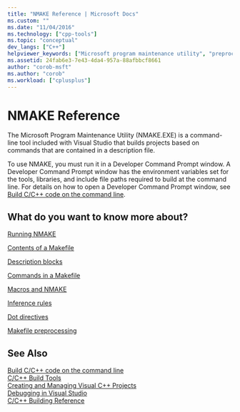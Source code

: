 ```yaml
---
title: "NMAKE Reference | Microsoft Docs"
ms.custom: ""
ms.date: "11/04/2016"
ms.technology: ["cpp-tools"]
ms.topic: "conceptual"
dev_langs: ["C++"]
helpviewer_keywords: ["Microsoft program maintenance utility", "preprocessing NMAKE", "program execution [C++]", "NMAKE program"]
ms.assetid: 24fab6e3-7e43-4da4-957a-88afbbcf8661
author: "corob-msft"
ms.author: "corob"
ms.workload: ["cplusplus"]
---
```

# NMAKE Reference
The Microsoft Program Maintenance Utility (NMAKE.EXE) is a command-line tool included with Visual Studio that builds projects based on commands that are contained in a description file.  
  
 To use NMAKE, you must run it in a Developer Command Prompt window. A Developer Command Prompt window has the environment variables set for the tools, libraries, and include file paths required to build at the command line. For details on how to open a Developer Command Prompt window, see [Build C/C++ code on the command line](../build/building-on-the-command-line.md).  
  
## What do you want to know more about?  
 [Running NMAKE](../build/running-nmake.md)  
  
 [Contents of a Makefile](../build/contents-of-a-makefile.md)  
  
 [Description blocks](../build/description-blocks.md)  
  
 [Commands in a Makefile](../build/commands-in-a-makefile.md)  
  
 [Macros and NMAKE](../build/macros-and-nmake.md)  
  
 [Inference rules](../build/inference-rules.md)  
  
 [Dot directives](../build/dot-directives.md)  
  
 [Makefile preprocessing](../build/makefile-preprocessing.md)  
  
## See Also  
[Build C/C++ code on the command line](../build/building-on-the-command-line.md)<br/>
[C/C++ Build Tools](../build/reference/c-cpp-build-tools.md)<br/>
[Creating and Managing Visual C++ Projects](../ide/creating-and-managing-visual-cpp-projects.md)<br/>
[Debugging in Visual Studio](/visualstudio/debugger/debugging-in-visual-studio)<br/>
[C/C++ Building Reference](../build/reference/c-cpp-building-reference.md)